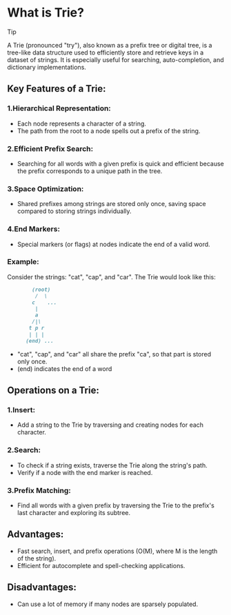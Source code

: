# What is Trie?
>[!TIP]
>A Trie (pronounced "try"), also known as a prefix tree or digital tree, is a tree-like data structure used to efficiently store and retrieve keys in a dataset of strings. It is especially useful for searching, auto-completion, and dictionary implementations.

## Key Features of a Trie:
### 1.Hierarchical Representation:
- Each node represents a character of a string.
- The path from the root to a node spells out a prefix of the string.
### 2.Efficient Prefix Search:
- Searching for all words with a given prefix is quick and efficient because the prefix corresponds to a unique path in the tree.
### 3.Space Optimization:
- Shared prefixes among strings are stored only once, saving space compared to storing strings individually.
### 4.End Markers: 
- Special markers (or flags) at nodes indicate the end of a valid word.

### Example:
Consider the strings: "cat", "cap", and "car".
The Trie would look like this:
```markdown
        (root)
         /  \
        c    ...
         |
         a
        /|\
       t p r
       | | |
      (end) ...
```
- "cat", "cap", and "car" all share the prefix "ca", so that part is stored only once.
- (end) indicates the end of a word

## Operations on a Trie:
### 1.Insert:
- Add a string to the Trie by traversing and creating nodes for each character.
### 2.Search:
- To check if a string exists, traverse the Trie along the string's path.
- Verify if a node with the end marker is reached.
### 3.Prefix Matching:
- Find all words with a given prefix by traversing the Trie to the prefix's last character and exploring its subtree.

## Advantages:
- Fast search, insert, and prefix operations (O(M), where M is the length of the string).
- Efficient for autocomplete and spell-checking applications.

## Disadvantages:
- Can use a lot of memory if many nodes are sparsely populated.
